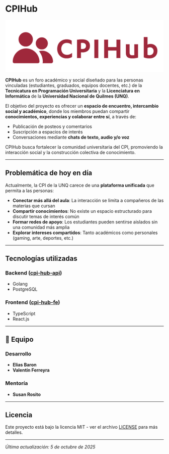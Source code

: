 # CPIHub

![CPIHub logo](logo-CPIHub.png)

**CPIHub** es un foro académico y social diseñado para las personas vinculadas (estudiantes, graduados, equipos docentes, etc.) de la **Tecnicatura en Programación Universitaria** y la **Licenciatura en Informática** de la **Universidad Nacional de Quilmes (UNQ)**.  

El objetivo del proyecto es ofrecer un **espacio de encuentro, intercambio social y académico**, donde los miembros puedan compartir **conocimientos, experiencias y colaborar entre sí**, a través de:  

- Publicación de posteos y comentarios  
- Suscripción a espacios de interés  
- Conversaciones mediante **chats de texto, audio y/o voz**  

CPIHub busca fortalecer la comunidad universitaria del CPI, promoviendo la interacción social y la construcción colectiva de conocimiento.  

---

## Problemática de hoy en día
Actualmente, la CPI de la UNQ carece de una **plataforma unificada** que permita a las personas:

- **Conectar más allá del aula**: La interacción se limita a compañeros de las materias que cursan
- **Compartir conocimientos**: No existe un espacio estructurado para discutir temas de interés común
- **Formar redes de apoyo**: Los estudiantes pueden sentirse aislados sin una comunidad más amplia
- **Explorar intereses compartidos**: Tanto académicos como personales (gaming, arte, deportes, etc.)

---

## Tecnologías utilizadas

### Backend ([cpi-hub-api](https://github.com/EliasBaron/cpi-hub-api))
- Golang
- PostgreSQL

### Frontend ([cpi-hub-fe](https://github.com/EliasBaron/cpi-hub-fe))
- TypeScript
- React.js

---

## 👥 Equipo
### Desarrollo
- **Elias Baron**  
- **Valentín Ferreyra**

### Mentoría
- **Susan Rosito**

---

## Licencia
Este proyecto está bajo la licencia MIT - ver el archivo [LICENSE](LICENSE) para más detalles.

---

_Última actualización: 5 de octubre de 2025_

